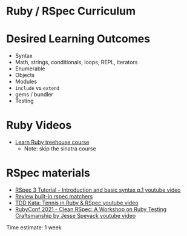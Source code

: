 # Ruby / RSpec Curriculum

# Desired Learning Outcomes
* Syntax
* Math, strings, conditionals, loops, REPL, iterators
* Enumerable
* Objects
* Modules
* `include` vs `extend`
* gems / bundler
* Testing

# Ruby Videos
* [Learn Ruby treehouse course](https://teamtreehouse.com/tracks/learn-ruby)
  * Note: skip the sinatra course

# RSpec materials
* [RSpec 3 Tutorial - Introduction and basic syntax p.1 youtube video](https://www.youtube.com/watch?v=Tg4MxCo1x-0)
* [Review built-in rspec matchers](https://rspec.info/features/3-12/rspec-expectations/built-in-matchers/)
* [TDD Kata: Tennis in Ruby & RSpec youtube video](https://www.youtube.com/watch?v=MLhoqpSz7CI)
* [RubyConf 2021 - Clean RSpec: A Workshop on Ruby Testing Craftsmanship by Jesse Spevack youtube video](https://www.youtube.com/watch?v=i6h0-ZSe49I)

Time estimate: 1 week
